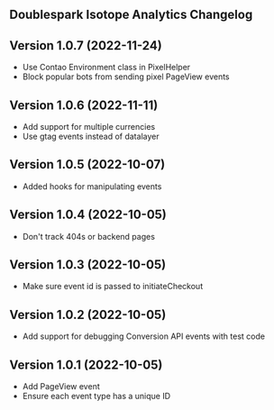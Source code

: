 Doublespark Isotope Analytics Changelog
---------------------------------------
Version 1.0.7 (2022-11-24)
--------------------------
- Use Contao Environment class in PixelHelper
- Block popular bots from sending pixel PageView events

Version 1.0.6 (2022-11-11)
--------------------------
- Add support for multiple currencies
- Use gtag events instead of datalayer

Version 1.0.5 (2022-10-07)
--------------------------
- Added hooks for manipulating events

Version 1.0.4 (2022-10-05)
--------------------------
- Don't track 404s or backend pages

Version 1.0.3 (2022-10-05)
--------------------------
- Make sure event id is passed to initiateCheckout

Version 1.0.2 (2022-10-05)
--------------------------
- Add support for debugging Conversion API events with test code

Version 1.0.1 (2022-10-05)
--------------------------
- Add PageView event
- Ensure each event type has a unique ID